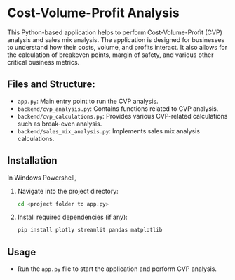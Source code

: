 # Cost-Volume-Profit Analysis

This Python-based application helps to perform Cost-Volume-Profit (CVP) analysis and sales mix analysis. The application is designed for businesses to understand how their costs, volume, and profits interact. It also allows for the calculation of breakeven points, margin of safety, and various other critical business metrics.

## Files and Structure:
- `app.py`: Main entry point to run the CVP analysis.
- `backend/cvp_analysis.py`: Contains functions related to CVP analysis.
- `backend/cvp_calculations.py`: Provides various CVP-related calculations such as break-even analysis.
- `backend/sales_mix_analysis.py`: Implements sales mix analysis calculations.

## Installation
In Windows Powershell,

1. Navigate into the project directory:
   ```bash
   cd <project folder to app.py>
   ```

2. Install required dependencies (if any):
   ```bash
   pip install plotly streamlit pandas matplotlib
   ```

## Usage
- Run the `app.py` file to start the application and perform CVP analysis.

